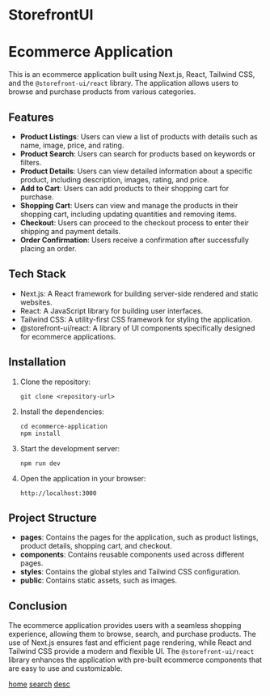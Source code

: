 # StorefrontUI
# Ecommerce Application

This is an ecommerce application built using Next.js, React, Tailwind CSS, and the `@storefront-ui/react` library. The application allows users to browse and purchase products from various categories.

## Features

- **Product Listings**: Users can view a list of products with details such as name, image, price, and rating.
- **Product Search**: Users can search for products based on keywords or filters.
- **Product Details**: Users can view detailed information about a specific product, including description, images, rating, and price.
- **Add to Cart**: Users can add products to their shopping cart for purchase.
- **Shopping Cart**: Users can view and manage the products in their shopping cart, including updating quantities and removing items.
- **Checkout**: Users can proceed to the checkout process to enter their shipping and payment details.
- **Order Confirmation**: Users receive a confirmation after successfully placing an order.

## Tech Stack

- Next.js: A React framework for building server-side rendered and static websites.
- React: A JavaScript library for building user interfaces.
- Tailwind CSS: A utility-first CSS framework for styling the application.
- @storefront-ui/react: A library of UI components specifically designed for ecommerce applications.

## Installation

1. Clone the repository:

   ```
   git clone <repository-url>
   ```

2. Install the dependencies:

   ```
   cd ecommerce-application
   npm install
   ```

3. Start the development server:

   ```
   npm run dev
   ```

4. Open the application in your browser:

   ```
   http://localhost:3000
   ```

## Project Structure

- **pages**: Contains the pages for the application, such as product listings, product details, shopping cart, and checkout.
- **components**: Contains reusable components used across different pages.
- **styles**: Contains the global styles and Tailwind CSS configuration.
- **public**: Contains static assets, such as images.

## Conclusion

The ecommerce application provides users with a seamless shopping experience, allowing them to browse, search, and purchase products. The use of Next.js ensures fast and efficient page rendering, while React and Tailwind CSS provide a modern and flexible UI. The `@storefront-ui/react` library enhances the application with pre-built ecommerce components that are easy to use and customizable.

[home](home.png)
[search](searchapp.png)
[desc](productdesc.png)

